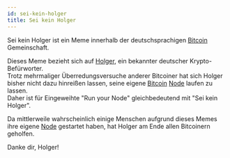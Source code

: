 ```yaml
---
id: sei-kein-holger
title: Sei kein Holger
---
```


Sei kein Holger ist ein Meme innerhalb der deutschsprachigen [Bitcoin](../b/bitcoin) Gemeinschaft.

Dieses Meme bezieht sich auf [Holger](https://twitter.com/rohmeo_de), ein bekannter deutscher Krypto-Befürworter.  
Trotz mehrmaliger Überredungsversuche anderer Bitcoiner hat sich Holger bisher nicht dazu hinreißen lassen, seine eigene [Bitcoin](../b/bitcoin) [Node](../n/node) laufen zu lassen.  
Daher ist für Eingeweihte "Run your Node" gleichbedeutend mit "Sei kein Holger".

Da mittlerweile wahrscheinlich einige Menschen aufgrund dieses Memes ihre eigene [Node](../n/node) gestartet haben, hat Holger am Ende allen Bitcoinern geholfen.  

Danke dir, Holger!
